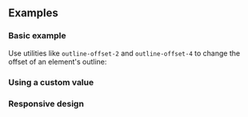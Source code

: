 <ApiTable
  rows=
/>

## Examples

### Basic example

Use utilities like `outline-offset-2` and `outline-offset-4` to change the offset of an element's outline:

### Using a custom value

### Responsive design